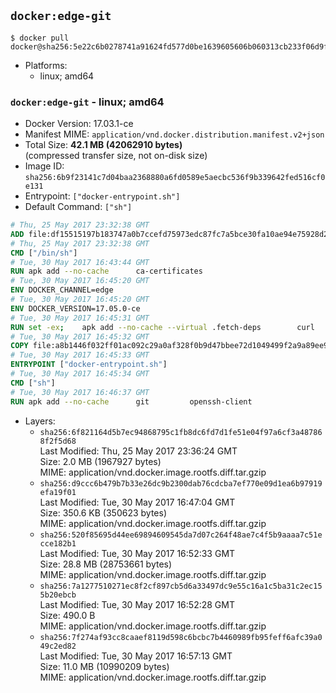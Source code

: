 ## `docker:edge-git`

```console
$ docker pull docker@sha256:5e22c6b0278741a91624fd577d0be1639605606b060313cb233f06d9f959d2b6
```

-	Platforms:
	-	linux; amd64

### `docker:edge-git` - linux; amd64

-	Docker Version: 17.03.1-ce
-	Manifest MIME: `application/vnd.docker.distribution.manifest.v2+json`
-	Total Size: **42.1 MB (42062910 bytes)**  
	(compressed transfer size, not on-disk size)
-	Image ID: `sha256:6b9f23141c7d04baa2368880a6fd0589e5aecbc536f9b339642fed516cf0e131`
-	Entrypoint: `["docker-entrypoint.sh"]`
-	Default Command: `["sh"]`

```dockerfile
# Thu, 25 May 2017 23:32:38 GMT
ADD file:df15515197b183747a0b7ccefd75973edc87fc7a5bce30fa10ae94e75928d25c in / 
# Thu, 25 May 2017 23:32:38 GMT
CMD ["/bin/sh"]
# Tue, 30 May 2017 16:43:44 GMT
RUN apk add --no-cache 		ca-certificates
# Tue, 30 May 2017 16:45:20 GMT
ENV DOCKER_CHANNEL=edge
# Tue, 30 May 2017 16:45:20 GMT
ENV DOCKER_VERSION=17.05.0-ce
# Tue, 30 May 2017 16:45:31 GMT
RUN set -ex; 	apk add --no-cache --virtual .fetch-deps 		curl 		tar 	; 	curl -fL -o docker.tgz "https://download.docker.com/linux/static/${DOCKER_CHANNEL}/x86_64/docker-${DOCKER_VERSION}.tgz"; 	tar --extract 		--file docker.tgz 		--strip-components 1 		--directory /usr/local/bin/ 	; 	rm docker.tgz; 	apk del .fetch-deps; 	dockerd -v; 	docker -v
# Tue, 30 May 2017 16:45:32 GMT
COPY file:a8b1446f032ff01ac092c29a0af328f0b9d47bbee72d1049499f2a9a89ee988a in /usr/local/bin/ 
# Tue, 30 May 2017 16:45:33 GMT
ENTRYPOINT ["docker-entrypoint.sh"]
# Tue, 30 May 2017 16:45:34 GMT
CMD ["sh"]
# Tue, 30 May 2017 16:46:37 GMT
RUN apk add --no-cache 		git 		openssh-client
```

-	Layers:
	-	`sha256:6f821164d5b7ec94868795c1fb8dc6fd7d1fe51e04f97a6cf3a487868f2f5d68`  
		Last Modified: Thu, 25 May 2017 23:36:24 GMT  
		Size: 2.0 MB (1967927 bytes)  
		MIME: application/vnd.docker.image.rootfs.diff.tar.gzip
	-	`sha256:d9ccc6b479b7b33e26dc9b2300dab76cdcba7ef770e09d1ea6b97919efa19f01`  
		Last Modified: Tue, 30 May 2017 16:47:04 GMT  
		Size: 350.6 KB (350623 bytes)  
		MIME: application/vnd.docker.image.rootfs.diff.tar.gzip
	-	`sha256:520f85695d44ee69894609545da7d07c264f48ae7c4f5b9aaaa7c51ecce182b1`  
		Last Modified: Tue, 30 May 2017 16:52:33 GMT  
		Size: 28.8 MB (28753661 bytes)  
		MIME: application/vnd.docker.image.rootfs.diff.tar.gzip
	-	`sha256:7a1277510271ec8f2cf897cb5d6a33497dc9e55c16a1c5ba31c2ec155b20ebcb`  
		Last Modified: Tue, 30 May 2017 16:52:28 GMT  
		Size: 490.0 B  
		MIME: application/vnd.docker.image.rootfs.diff.tar.gzip
	-	`sha256:7f274af93cc8caaef8119d598c6bcbc7b4460989fb95feff6afc39a049c2ed82`  
		Last Modified: Tue, 30 May 2017 16:57:13 GMT  
		Size: 11.0 MB (10990209 bytes)  
		MIME: application/vnd.docker.image.rootfs.diff.tar.gzip
